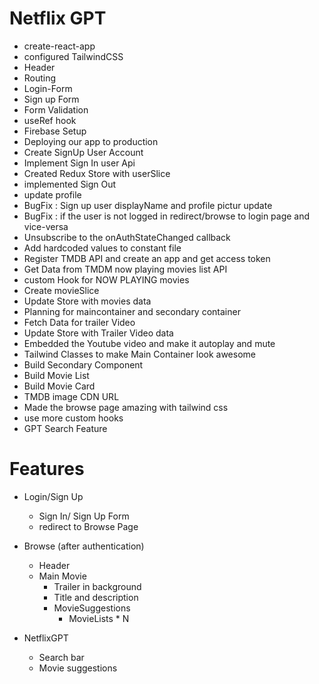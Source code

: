 # Netflix GPT

- create-react-app
- configured TailwindCSS
- Header
- Routing
- Login-Form
- Sign up Form
- Form Validation
- useRef hook
- Firebase Setup
- Deploying our app to production
- Create SignUp User Account
- Implement Sign In user Api
- Created Redux Store with userSlice
- implemented Sign Out 
- update profile
- BugFix : Sign up user displayName and profile pictur update
- BugFix : if the user is not logged in redirect/browse to login page and vice-versa
- Unsubscribe to the onAuthStateChanged callback
- Add hardcoded values to constant file
- Register TMDB API and create an app and get access token
- Get Data from TMDM now playing movies list API
- custom Hook for NOW PLAYING movies
- Create movieSlice
- Update Store with movies data
- Planning for maincontainer and secondary container
- Fetch Data for trailer Video
- Update Store with Trailer Video data
- Embedded the Youtube video and make it autoplay and mute
- Tailwind Classes to make Main Container look awesome
- Build Secondary Component 
- Build Movie List
- Build Movie Card
- TMDB image CDN URL 
- Made the browse page amazing with tailwind css
- use more custom hooks
- GPT Search Feature  

# Features

- Login/Sign Up
    - Sign In/ Sign Up Form
    - redirect to Browse Page
- Browse (after authentication)
    - Header
    - Main Movie
        - Trailer in background
        - Title and description  
        - MovieSuggestions
            - MovieLists * N

- NetflixGPT
    - Search bar
    - Movie suggestions